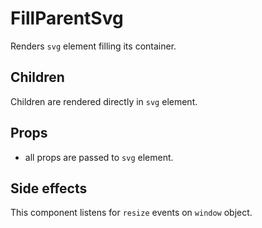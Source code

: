 # FillParentSvg

Renders `svg` element filling its container.

## Children

Children are rendered directly in `svg` element.

## Props

- all props are passed to `svg` element.

## Side effects

This component listens for `resize` events on `window` object.

